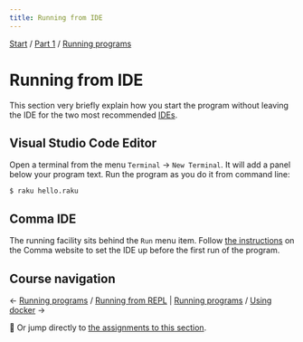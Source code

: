 ```yaml
---
title: Running from IDE
---
```


[Start](../..) / [Part 1](../../part1) / [Running programs](../)

# Running from IDE

This section very briefly explain how you start the program without leaving the IDE for the two most recommended [IDEs](../editors-and-ides).

## Visual Studio Code Editor

Open a terminal from the menu `Terminal` → `New Terminal`. It will add a panel below your program text. Run the program as you do it from command line:

    $ raku hello.raku

## Comma IDE

The running facility sits behind the `Run` menu item. Follow [the instructions](https://commaide.com/docs/running) on the Comma website to set the IDE up before the first run of the program.

## Course navigation

← [Running programs](..) / [Running from REPL](../from-repl) | [Running programs](..) / [Using docker](../using-docker) →

💪 Or jump directly to [the assignments to this section](../assignments).
